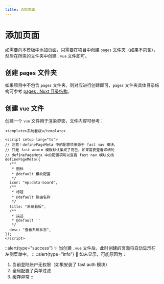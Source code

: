 ```yaml
---
title: 添加页面
---
```


# 添加页面

如需要向本模板中添加页面，只需要在项目中创建 `pages` 文件夹（如果不包含），然后在所需的文件夹中创建 `.vue` 文件即可。

## 创建 `pages` 文件夹

如果项目中不包含 `pages` 文件夹，则对应进行创建即可，`pages` 文件夹具体目录结构可参考 [pages . Nuxt 目录结构](https://nuxt.com/docs/guide/directory-structure/pages)。

## 创建 `vue` 文件

创建一个 `vue` 文件用于渲染界面，文件内容可参考：

```vue
<template>系统看板</template>

<script setup lang="ts">
// 注意！definePageMeta 中的配置项来源于 fast nav 模块，
// 只是 fast admin 模板默认集成了而已，如果需要查看详细的
// definePageMeta 中的配置项可以查看 fast nav 模块文档
definePageMeta({
  /**
   * 图标
   * @default 模块配置
   */
  icon: "ep:data-board",
  /**
   * 标题
   * @default 路由名称
   */
  title: "系统看板",
  /**
   * 描述
   * @default ''
   */
  desc: "查看系统状态",
});
</script>
```

::alert{type="success"}
✨ 当创建 `.vue` 文件后，此时创建的页面将自动显示在左侧菜单中。
::
::alert{type="info"}
🤔 如未显示，可能原因为：

1. 当前登陆账户无权限（如果安装了 fast auth 模块）
2. 全局配置了菜单过滤
3. 缓存异常
   ::
